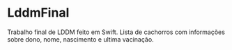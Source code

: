 # LddmFinal
Trabalho final de LDDM feito em Swift. Lista de cachorros com informações sobre dono, nome, nascimento e ultima vacinação.
